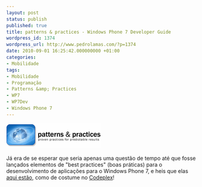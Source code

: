 ```yaml
---
layout: post
status: publish
published: true
title: patterns & practices - Windows Phone 7 Developer Guide
wordpress_id: 1374
wordpress_url: http://www.pedrolamas.com/?p=1374
date: 2010-09-01 16:25:42.000000000 +01:00
categories:
- Mobilidade
tags:
- Mobilidade
- Programação
- Patterns &amp; Practices
- WP7
- WP7Dev
- Windows Phone 7
---
```

[![](wp-content/uploads/2008/05/enterprise_library.png "Patterns & Practices")](http://wp7guide.codeplex.com/)

Já era de se esperar que seria apenas uma questão de tempo até que fosse lançados elementos de "best practices" (boas práticas) para o desenvolvimento de aplicações para o Windows Phone 7, e heis que elas [aqui estão](http://wp7guide.codeplex.com/), como de costume no [Codeplex](http://www.codeplex.com)!
